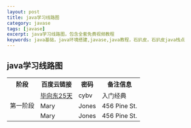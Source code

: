 ```yaml
---
layout: post
title: java学习线路图
category: javase
tags: [javase]
excerpt: java学习线路图，包含全套免费视频教程
keywords: java基础，java环境搭建,javase,java教程，石扒皮，石扒皮java栈点
---
```




## java学习线路图
<table>
   <tr>
      <th >阶段</th>
      <th>百度云链接</th>
      <th>密码</th>
      <th>备注信息</th>
   </tr>
   <tr>
    <td rowspan="4">第一阶段</td>
      <td><a href="https://pan.baidu.com/s/1VpXpG3cW-jumVEYSmsQ76g">毕向东25天</a></td>
      <td>cybv</td>
      <td>入门经典</td>
   </tr>
     <tr>
      <td>Mary</td>
      <td>Jones</td>
      <td>456 Pine St.</td>
   </tr>
      <tr>
      <td>Mary</td>
      <td>Jones</td>
      <td>456 Pine St.</td>
   </tr>

</table>